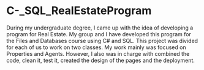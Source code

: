 # C-_SQL_RealEstateProgram
During my undergraduate degree, I came up with the idea of developing a program for Real Estate. My group and I have developed this program for the Files and Databases course using C# and SQL. This project was divided for each of us to work on two classes. My work mainly was focused on Properties and Agents. However, I also was in charge with combined the code, clean it, test it, created the design of the pages and the deployment.
